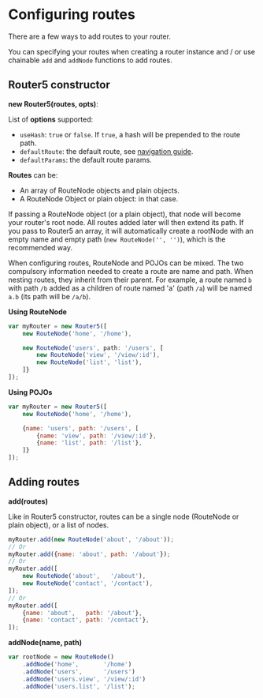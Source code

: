 # Configuring routes

There are a few ways to add routes to your router.

You can specifying your routes when creating a router instance and / or use chainable `add` and `addNode` functions to add routes.


## Router5 constructor

__new Router5(routes, opts)__:

List of __options__ supported:

- `useHash`: `true` or `false`. If `true`, a hash will be prepended to the route path.
- `defaultRoute`: the default route, see [navigation guide](/docs/navigation.html).
- `defaultParams`: the default route params.

__Routes__ can be:

- An array of RouteNode objects and plain objects.
- A RouteNode Object or plain object: in that case.

If passing a RouteNode object (or a plain object), that node will become your router's root node. All routes added later will
then extend its path. If you pass to Router5 an array, it will automatically create a rootNode with an empty name and empty path
(`new RouteNode('', '')`), which is the recommended way.

When configuring routes, RouteNode and POJOs can be mixed. The two compulsory information needed to create a route are name and path.
When nesting routes, they inherit from their parent. For example, a route named `b` with path `/b` added as a children of route named
'a' (path `/a`) will be named `a.b` (its path will be `/a/b`).

__Using RouteNode__


```javascript
var myRouter = new Router5([
    new RouteNode('home', '/home'),

    new RouteNode('users', path: '/users', [
        new RouteNode('view', '/view/:id'),
        new RouteNode('list', 'list'),
    ]}
]);
```

__Using POJOs__

```javascript
var myRouter = new Router5([
    new RouteNode('home', '/home'),

    {name: 'users', path: '/users', [
        {name: 'view', path: '/view/:id'},
        {name: 'list', path: '/list'},
    ]}
]);
```

## Adding routes

__add(routes)__

Like in Router5 constructor, routes can be a single node (RouteNode or plain object), or a list of nodes.

```javascript
myRouter.add(new RouteNode('about', '/about'));
// Or
myRouter.add({name: 'about', path: '/about'});
// Or
myRouter.add([
    new RouteNode('about',   '/about'),
    new RouteNode('contact', '/contact'),
]);
// Or
myRouter.add([
    {name: 'about',   path: '/about'},
    {name: 'contact', path: '/contact'},
]);
```

__addNode(name, path)__


```javascript
var rootNode = new RouteNode()
    .addNode('home',       '/home')
    .addNode('users',      '/users')
    .addNode('users.view', '/view/:id')
    .addNode('users.list', '/list');
```

